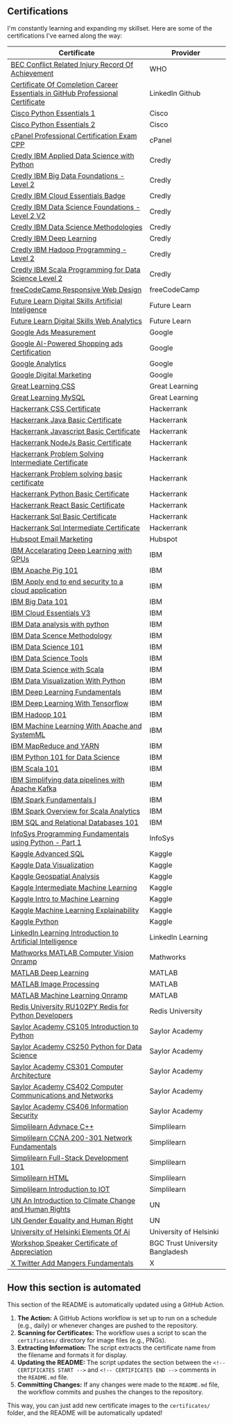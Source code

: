 ## Certifications

I'm constantly learning and expanding my skillset. Here are some of the certifications I've earned along the way:

<!-- CERTIFICATES START -->
<!-- This section is automatically generated. Do not edit manually. -->

| Certificate | Provider | 
|---|---|
| [BEC Conflict Related Injury Record Of Achievement](./certificates/BEC%20Conflict%20Related%20Injury%20Record%20Of%20Achievement.png) | WHO | 
| [Certificate Of Completion Career Essentials in GitHub Professional Certificate](./certificates/Certificate%20Of%20Completion%20Career%20Essentials%20in%20GitHub%20Professional%20Certificate.png) | LinkedIn Github | 
| [Cisco Python Essentials 1](./certificates/Cisco%20Python%20Essentials%201.png) | Cisco | 
| [Cisco Python Essentials 2](./certificates/Cisco%20Python%20Essentials%202.png) | Cisco | 
| [cPanel Professional Certification Exam CPP](./certificates/cPanel%20Professional%20Certification%20Exam%20CPP.png) | cPanel | 
| [Credly IBM Applied Data Science with Python](./certificates/Credly%20IBM%20Applied%20Data%20Science%20with%20Python.png) | Credly | 
| [Credly IBM Big Data Foundations - Level 2](./certificates/Credly%20IBM%20Big%20Data%20Foundations%20-%20Level%202.png) | Credly | 
| [Credly IBM Cloud Essentials Badge](./certificates/Credly%20IBM%20Cloud%20Essentials%20Badge.png) | Credly | 
| [Credly IBM Data Science Foundations - Level 2 V2](./certificates/Credly%20IBM%20Data%20Science%20Foundations%20-%20Level%202%20V2.png) | Credly | 
| [Credly IBM Data Science Methodologies](./certificates/Credly%20IBM%20Data%20Science%20Methodologies.png) | Credly | 
| [Credly IBM Deep Learning](./certificates/Credly%20IBM%20Deep%20Learning.png) | Credly | 
| [Credly IBM Hadoop Programming - Level 2](./certificates/Credly%20IBM%20Hadoop%20Programming%20-%20Level%202.png) | Credly | 
| [Credly IBM Scala Programming for Data Science Level 2](./certificates/Credly%20IBM%20Scala%20Programming%20for%20Data%20Science%20Level%202.png) | Credly | 
| [freeCodeCamp Responsive Web Design](./certificates/freeCodeCamp%20Responsive%20Web%20Design.png) | freeCodeCamp | 
| [Future Learn Digital Skills Artificial Inteligence](./certificates/Future%20Learn%20Digital%20Skills%20Artificial%20Inteligence.png) | Future Learn | 
| [Future Learn Digital Skills Web Analytics](./certificates/Future%20Learn%20Digital%20Skills%20Web%20Analytics.png) | Future Learn | 
| [Google Ads Measurement](./certificates/Google%20Ads%20Measurement.png) | Google | 
| [Google AI-Powered Shopping ads Certification](./certificates/Google%20AI-Powered%20Shopping%20ads%20Certification.png) | Google | 
| [Google Analytics](./certificates/Google%20Analytics.png) | Google | 
| [Google Digital Marketing](./certificates/Google%20Digital%20Marketing.png) | Google | 
| [Great Learning CSS](./certificates/Great%20Learning%20CSS.png) | Great Learning | 
| [Great Learning MySQL](./certificates/Great%20Learning%20MySQL.png) | Great Learning | 
| [Hackerrank CSS Certificate](./certificates/Hackerrank%20CSS%20Certificate.png) | Hackerrank | 
| [Hackerrank Java Basic Certificate](./certificates/Hackerrank%20Java%20Basic%20Certificate.png) | Hackerrank | 
| [Hackerrank Javascript Basic Certificate](./certificates/Hackerrank%20Javascript%20Basic%20Certificate.png) | Hackerrank | 
| [Hackerrank NodeJs Basic Certificate](./certificates/Hackerrank%20NodeJs%20Basic%20Certificate.png) | Hackerrank | 
| [Hackerrank Problem Solving Intermediate Certificate](./certificates/Hackerrank%20Problem%20Solving%20Intermediate%20Certificate.png) | Hackerrank | 
| [Hackerrank Problem solving basic certificate](./certificates/Hackerrank%20Problem%20solving%20basic%20certificate.png) | Hackerrank | 
| [Hackerrank Python Basic Certificate](./certificates/Hackerrank%20Python%20Basic%20Certificate.png) | Hackerrank | 
| [Hackerrank React Basic Certificate](./certificates/Hackerrank%20React%20Basic%20Certificate.png) | Hackerrank | 
| [Hackerrank Sql Basic Certificate](./certificates/Hackerrank%20Sql%20Basic%20Certificate.png) | Hackerrank | 
| [Hackerrank Sql Intermediate Certificate](./certificates/Hackerrank%20Sql%20Intermediate%20Certificate.png) | Hackerrank | 
| [Hubspot Email Marketing](./certificates/Hubspot%20Email%20Marketing.png) | Hubspot | 
| [IBM Accelarating Deep Learning with GPUs](./certificates/IBM%20Accelarating%20Deep%20Learning%20with%20GPUs.png) | IBM | 
| [IBM Apache Pig 101](./certificates/IBM%20Apache%20Pig%20101.png) | IBM | 
| [IBM Apply end to end security to a cloud application](./certificates/IBM%20Apply%20end%20to%20end%20security%20to%20a%20cloud%20application.png) | IBM | 
| [IBM Big Data 101](./certificates/IBM%20Big%20Data%20101.png) | IBM | 
| [IBM Cloud Essentials V3](./certificates/IBM%20Cloud%20Essentials%20V3.png) | IBM | 
| [IBM Data analysis with python](./certificates/IBM%20Data%20analysis%20with%20python.png) | IBM | 
| [IBM Data Scence Methodology](./certificates/IBM%20Data%20Scence%20Methodology.png) | IBM | 
| [IBM Data Science 101](./certificates/IBM%20Data%20Science%20101.png) | IBM | 
| [IBM Data Science Tools](./certificates/IBM%20Data%20Science%20Tools.png) | IBM | 
| [IBM Data Science with Scala](./certificates/IBM%20Data%20Science%20with%20Scala.png) | IBM | 
| [IBM Data Visualization With Python](./certificates/IBM%20Data%20Visualization%20With%20Python.png) | IBM | 
| [IBM Deep Learning Fundamentals](./certificates/IBM%20Deep%20Learning%20Fundamentals.png) | IBM | 
| [IBM Deep Learning With Tensorflow](./certificates/IBM%20Deep%20Learning%20With%20Tensorflow.png) | IBM | 
| [IBM Hadoop 101](./certificates/IBM%20Hadoop%20101.png) | IBM | 
| [IBM Machine Learning With Apache and SystemML](./certificates/IBM%20Machine%20Learning%20With%20Apache%20and%20SystemML.png) | IBM | 
| [IBM MapReduce and YARN](./certificates/IBM%20MapReduce%20and%20YARN.png) | IBM | 
| [IBM Python 101 for Data Science](./certificates/IBM%20Python%20101%20for%20Data%20Science.png) | IBM | 
| [IBM Scala 101](./certificates/IBM%20Scala%20101.png) | IBM | 
| [IBM Simplifying data pipelines with Apache Kafka](./certificates/IBM%20Simplifying%20data%20pipelines%20with%20Apache%20Kafka.png) | IBM | 
| [IBM Spark Fundamentals I](./certificates/IBM%20Spark%20Fundamentals%20I.png) | IBM | 
| [IBM Spark Overview for Scala Analytics](./certificates/IBM%20Spark%20Overview%20for%20Scala%20Analytics.png) | IBM | 
| [IBM SQL and Relational Databases 101](./certificates/IBM%20SQL%20and%20Relational%20Databases%20101.png) | IBM | 
| [InfoSys Programming Fundamentals using Python - Part 1](./certificates/InfoSys%20Programming%20Fundamentals%20using%20Python%20-%20Part%201.png) | InfoSys | 
| [Kaggle Advanced SQL](./certificates/Kaggle%20Advanced%20SQL.png) | Kaggle | 
| [Kaggle Data Visualization](./certificates/Kaggle%20Data%20Visualization.png) | Kaggle | 
| [Kaggle Geospatial Analysis](./certificates/Kaggle%20Geospatial%20Analysis.png) | Kaggle | 
| [Kaggle Intermediate Machine Learning](./certificates/Kaggle%20Intermediate%20Machine%20Learning.png) | Kaggle | 
| [Kaggle Intro to Machine Learning](./certificates/Kaggle%20Intro%20to%20Machine%20Learning.png) | Kaggle | 
| [Kaggle Machine Learning Explainability](./certificates/Kaggle%20Machine%20Learning%20Explainability.png) | Kaggle | 
| [Kaggle Python](./certificates/Kaggle%20Python.png) | Kaggle | 
| [LinkedIn Learning Introduction to Artificial Intelligence](./certificates/LinkedIn%20Learning%20Introduction%20to%20Artificial%20Intelligence.png) | LinkedIn Learning | 
| [Mathworks MATLAB Computer Vision Onramp](./certificates/Mathworks%20MATLAB%20Computer%20Vision%20Onramp.png) | Mathworks | 
| [MATLAB Deep Learning](./certificates/MATLAB%20Deep%20Learning.png) | MATLAB | 
| [MATLAB Image Processing](./certificates/MATLAB%20Image%20Processing.png) | MATLAB | 
| [MATLAB Machine Learning Onramp](./certificates/MATLAB%20Machine%20Learning%20Onramp.png) | MATLAB | 
| [Redis University RU102PY Redis for Python Developers](./certificates/Redis%20University%20RU102PY%20Redis%20for%20Python%20Developers.png) | Redis University | 
| [Saylor Academy CS105 Introduction to Python](./certificates/Saylor%20Academy%20CS105%20Introduction%20to%20Python.png) | Saylor Academy | 
| [Saylor Academy CS250 Python for Data Science](./certificates/Saylor%20Academy%20CS250%20Python%20for%20Data%20Science.png) | Saylor Academy | 
| [Saylor Academy CS301 Computer Architecture](./certificates/Saylor%20Academy%20CS301%20Computer%20Architecture.png) | Saylor Academy | 
| [Saylor Academy CS402 Computer Communications and Networks](./certificates/Saylor%20Academy%20CS402%20Computer%20Communications%20and%20Networks.png) | Saylor Academy | 
| [Saylor Academy CS406 Information Security](./certificates/Saylor%20Academy%20CS406%20Information%20Security.png) | Saylor Academy | 
| [Simplilearn Advnace C++](./certificates/Simplilearn%20Advnace%20C++.png) | Simplilearn | 
| [Simplilearn CCNA 200-301 Network Fundamentals](./certificates/Simplilearn%20CCNA%20200-301%20Network%20Fundamentals.png) | Simplilearn | 
| [Simplilearn Full-Stack Development 101](./certificates/Simplilearn%20Full-Stack%20Development%20101.png) | Simplilearn | 
| [Simplilearn HTML](./certificates/Simplilearn%20HTML.png) | Simplilearn | 
| [Simplilearn Introduction to IOT](./certificates/Simplilearn%20Introduction%20to%20IOT.png) | Simplilearn | 
| [UN An Introduction to Climate Change and Human Rights](./certificates/UN%20An%20Introduction%20to%20Climate%20Change%20and%20Human%20Rights.png) | UN | 
| [UN Gender Equality and Human Right](./certificates/UN%20Gender%20Equality%20and%20Human%20Right.png) | UN | 
| [University of Helsinki Elements Of Ai](./certificates/University%20of%20Helsinki%20Elements%20Of%20Ai.png) | University of Helsinki | 
| [Workshop Speaker Certificate of Appreciation](./certificates/Workshop%20Speaker%20Certificate%20of%20Appreciation.png) | BGC Trust University Bangladesh | 
| [X Twitter Add Mangers Fundamentals](./certificates/X%20Twitter%20Add%20Mangers%20Fundamentals.png) | X | 

<!-- CERTIFICATES END -->

## How this section is automated

This section of the README is automatically updated using a GitHub Action. 

1. **The Action:** A GitHub Actions workflow is set up to run on a schedule (e.g., daily) or whenever changes are pushed to the repository.
2. **Scanning for Certificates:** The workflow uses a script to scan the `certificates/` directory for image files (e.g., PNGs).
3. **Extracting Information:** The script extracts the certificate name from the filename and formats it for display.
4. **Updating the README:** The script updates the section between the `<!-- CERTIFICATES START -->` and `<!-- CERTIFICATES END -->` comments in the `README.md` file. 
5. **Committing Changes:** If any changes were made to the `README.md` file, the workflow commits and pushes the changes to the repository.

This way, you can just add new certificate images to the `certificates/` folder, and the README will be automatically updated! 
